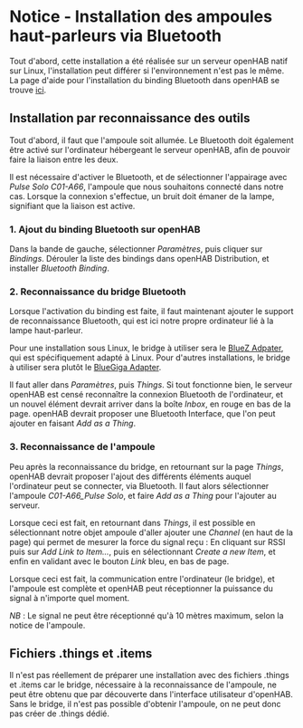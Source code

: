 # Notice - Installation des ampoules haut-parleurs via Bluetooth

Tout d'abord, cette installation a été réalisée sur un serveur openHAB natif sur Linux, l'installation peut différer si l'environnement n'est pas le même. La page d'aide pour l'installation du binding Bluetooth dans openHAB se trouve [ici](https://www.openhab.org/addons/bindings/bluetooth/).

## Installation par reconnaissance des outils

Tout d'abord, il faut que l'ampoule soit allumée. Le Bluetooth doit également être activé sur l'ordinateur hébergeant le serveur openHAB, afin de pouvoir faire la liaison entre les deux.

Il est nécessaire d'activer le Bluetooth, et de sélectionner l'appairage avec *Pulse Solo C01-A66*, l'ampoule que nous souhaitons connecté dans notre cas.
Lorsque la connexion s'effectue, un bruit doit émaner de la lampe, signifiant que la liaison est active.

### 1. Ajout du binding Bluetooth sur openHAB

Dans la bande de gauche, sélectionner *Paramètres*, puis cliquer sur *Bindings*.
Dérouler la liste des bindings dans openHAB Distribution, et installer *Bluetooth Binding*.

### 2. Reconnaissance du bridge Bluetooth

Lorsque l'activation du binding est faite, il faut maintenant ajouter le support de reconnaissance Bluetooth, qui est ici notre propre ordinateur lié à la lampe haut-parleur.

Pour une installation sous Linux, le bridge à utiliser sera le [BlueZ Adpater](https://www.openhab.org/addons/bindings/bluetooth.bluez/), qui est spécifiquement adapté à Linux.
Pour d'autres installations, le bridge à utiliser sera plutôt le [BlueGiga Adapter](https://www.openhab.org/addons/bindings/bluetooth.bluegiga/).

Il faut aller dans *Paramètres*, puis *Things*.
Si tout fonctionne bien, le serveur openHAB est censé reconnaître la connexion Bluetooth de l'ordinateur, et un nouvel élément devrait arriver dans la boîte *Inbox*, en rouge en bas de la page. openHAB devrait proposer une Bluetooth Interface, que l'on peut ajouter en faisant *Add as a Thing*.

### 3. Reconnaissance de l'ampoule

Peu après la reconnaissance du bridge, en retournant sur la page *Things*, openHAB devrait proposer l'ajout des différents éléments auquel l'ordinateur peut se connecter, via Bluetooth. 
Il faut alors sélectionner l'ampoule *C01-A66_Pulse Solo*, et faire *Add as a Thing* pour l'ajouter au serveur.

Lorsque ceci est fait, en retournant dans *Things*, il est possible en sélectionnant notre objet ampoule d'aller ajouter une *Channel* (en haut de la page) qui permet de mesurer la force du signal reçu : En cliquant sur RSSI puis sur *Add Link to Item...*, puis en sélectionnant *Create a new Item*, et enfin en validant avec le bouton *Link* bleu, en bas de page.

Lorsque ceci est fait, la communication entre l'ordinateur (le bridge), et l'ampoule est complète et openHAB peut réceptionner la puissance du signal à n'importe quel moment.

*NB* : Le signal ne peut être réceptionné qu'à 10 mètres maximum, selon la notice de l'ampoule.

## Fichiers .things et .items

Il n'est pas réellement de préparer une installation avec des fichiers .things et .items car le bridge, nécessaire à la reconnaissance de l'ampoule, ne peut être obtenu que par découverte dans l'interface utilisateur d'openHAB. Sans le bridge, il n'est pas possible d'obtenir l'ampoule, on ne peut donc pas créer de .things dédié.
